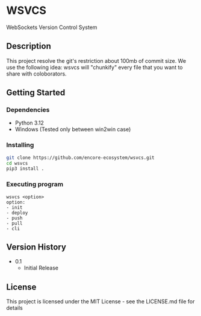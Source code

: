# WSVCS
WebSockets Version Control System
  
## Description
This project resolve the git's restriction about 100mb of commit size. We use the following idea: wsvcs will "chunkify" every file that you want to share with coloborators.    

## Getting Started

### Dependencies
- Python 3.12
- Windows (Tested only between win2win case)

### Installing
```bash
git clone https://github.com/encore-ecosystem/wsvcs.git
cd wsvcs
pip3 install .
```
### Executing program
```
wsvcs <option>
option:
- init
- deploy
- push
- pull
- cli
```

## Version History
* 0.1
    * Initial Release

## License

This project is licensed under the MIT License - see the LICENSE.md file for details
